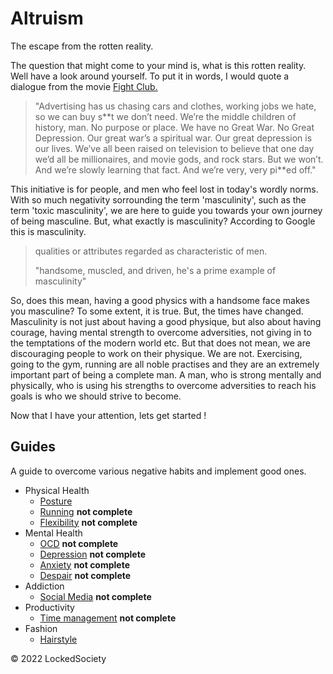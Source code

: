 # Altruism

The escape from the rotten reality.

The question that might come to your mind is, what is this rotten reality. Well have a look around yourself. To put it in words, I would quote a dialogue from the movie 
[Fight Club.](https://www.google.com/search?q=fight+club&rlz=1C1CHBF_enIN1013IN1013&oq=fight+club+&aqs=chrome.0.0i271j46i67i131i433j0i67i131i433l2j46i67i433j0i67i433j0i512j69i60.1463j0j7&sourceid=chrome&ie=UTF-8)
> "Advertising has us chasing cars and clothes, working jobs we hate, so we can buy s**t we don’t need. We’re the middle children of history, man. No purpose or place. We have no Great War. No Great Depression. Our great war’s a spiritual war. Our great depression is our lives. We’ve all been raised on television to believe that one day we’d all be millionaires, and movie gods, and rock stars. But we won’t. And we’re slowly learning that fact. And we’re very, very pi\*\*ed off."

This initiative is for people, and men who feel lost in today's wordly norms. With so much negativity sorrounding the term 'masculinity', such as the term 'toxic masculinity', we are here to guide you towards your own journey of being masculine. But, what exactly is masculinity? According to Google this is masculinity.
>qualities or attributes regarded as characteristic of men.
>
>"handsome, muscled, and driven, he's a prime example of masculinity"

So, does this mean, having a good physics with a handsome face makes you masculine? To some extent, it is true. But, the times have changed. Masculinity is not just about having a good physique, but also about having courage, having mental strength to overcome adversities, not giving in to the temptations of the modern world etc. But that does not mean, we are discouraging people to work on their physique. We are not. Exercising, going to the gym, running are all noble practises and they are an extremely important part of being a complete man. A man, who is strong mentally and physically, who is using his strengths to overcome adversities to reach his goals is who we should strive to become.

Now that I have your attention, lets get started !

## Guides

A guide to overcome various negative habits and implement good ones.

- Physical Health
    - [Posture](guides/posture.md)
    - [Running](guides/running.md) **not complete**
    - [Flexibility](guides/flexibility.md) **not complete**
- Mental Health
    - [OCD](guides/ocd.md) **not complete**
    - [Depression](guides/depression.md) **not complete**
    - [Anxiety](guides/anxiety.md) **not complete**
    - [Despair](guides/despair.md) **not complete**
- Addiction
    - [Social Media](guides/addiction-social.md) **not complete**
- Productivity
    - [Time management](guides/productivity.md) **not complete**
- Fashion
    - [Hairstyle](guides/hairstyle.md)  

&copy; 2022 LockedSociety
